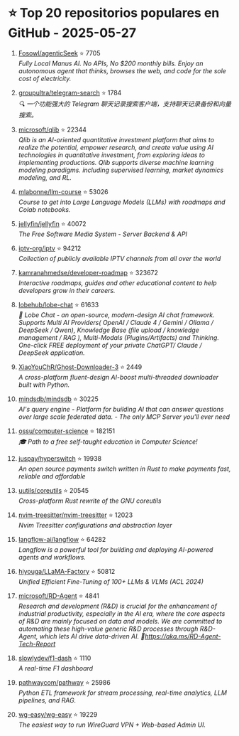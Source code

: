 # ⭐ Top 20 repositorios populares en GitHub - 2025-05-27

1. [Fosowl/agenticSeek](https://github.com/Fosowl/agenticSeek) ⭐ 7705  
   _Fully Local Manus AI. No APIs, No $200 monthly bills. Enjoy an autonomous agent that thinks, browses the web, and code for the sole cost of electricity._

2. [groupultra/telegram-search](https://github.com/groupultra/telegram-search) ⭐ 1784  
   _🔍 一个功能强大的 Telegram 聊天记录搜索客户端，支持聊天记录备份和向量搜索。_

3. [microsoft/qlib](https://github.com/microsoft/qlib) ⭐ 22344  
   _Qlib is an AI-oriented quantitative investment platform that aims to realize the potential, empower research, and create value using AI technologies in quantitative investment, from exploring ideas to implementing productions. Qlib supports diverse machine learning modeling paradigms. including supervised learning, market dynamics modeling, and RL._

4. [mlabonne/llm-course](https://github.com/mlabonne/llm-course) ⭐ 53026  
   _Course to get into Large Language Models (LLMs) with roadmaps and Colab notebooks._

5. [jellyfin/jellyfin](https://github.com/jellyfin/jellyfin) ⭐ 40072  
   _The Free Software Media System - Server Backend & API_

6. [iptv-org/iptv](https://github.com/iptv-org/iptv) ⭐ 94212  
   _Collection of publicly available IPTV channels from all over the world_

7. [kamranahmedse/developer-roadmap](https://github.com/kamranahmedse/developer-roadmap) ⭐ 323672  
   _Interactive roadmaps, guides and other educational content to help developers grow in their careers._

8. [lobehub/lobe-chat](https://github.com/lobehub/lobe-chat) ⭐ 61633  
   _🤯 Lobe Chat - an open-source, modern-design AI chat framework. Supports Multi AI Providers( OpenAI / Claude 4 / Gemini / Ollama / DeepSeek / Qwen), Knowledge Base (file upload / knowledge management / RAG ), Multi-Modals (Plugins/Artifacts) and Thinking. One-click FREE deployment of your private ChatGPT/ Claude / DeepSeek application._

9. [XiaoYouChR/Ghost-Downloader-3](https://github.com/XiaoYouChR/Ghost-Downloader-3) ⭐ 2449  
   _A cross-platform fluent-design AI-boost multi-threaded downloader built with Python._

10. [mindsdb/mindsdb](https://github.com/mindsdb/mindsdb) ⭐ 30225  
   _AI's query engine - Platform for building AI that can answer questions over large scale federated data. - The only MCP Server you'll ever need_

11. [ossu/computer-science](https://github.com/ossu/computer-science) ⭐ 182151  
   _🎓 Path to a free self-taught education in Computer Science!_

12. [juspay/hyperswitch](https://github.com/juspay/hyperswitch) ⭐ 19938  
   _An open source payments switch written in Rust to make payments fast, reliable and affordable_

13. [uutils/coreutils](https://github.com/uutils/coreutils) ⭐ 20545  
   _Cross-platform Rust rewrite of the GNU coreutils_

14. [nvim-treesitter/nvim-treesitter](https://github.com/nvim-treesitter/nvim-treesitter) ⭐ 12023  
   _Nvim Treesitter configurations and abstraction layer_

15. [langflow-ai/langflow](https://github.com/langflow-ai/langflow) ⭐ 64282  
   _Langflow is a powerful tool for building and deploying AI-powered agents and workflows._

16. [hiyouga/LLaMA-Factory](https://github.com/hiyouga/LLaMA-Factory) ⭐ 50812  
   _Unified Efficient Fine-Tuning of 100+ LLMs & VLMs (ACL 2024)_

17. [microsoft/RD-Agent](https://github.com/microsoft/RD-Agent) ⭐ 4841  
   _Research and development (R&D) is crucial for the enhancement of industrial productivity, especially in the AI era, where the core aspects of R&D are mainly focused on data and models. We are committed to automating these high-value generic R&D processes through R&D-Agent, which lets AI drive data-driven AI. 🔗https://aka.ms/RD-Agent-Tech-Report_

18. [slowlydev/f1-dash](https://github.com/slowlydev/f1-dash) ⭐ 1110  
   _A real-time F1 dashboard_

19. [pathwaycom/pathway](https://github.com/pathwaycom/pathway) ⭐ 25986  
   _Python ETL framework for stream processing, real-time analytics, LLM pipelines, and RAG._

20. [wg-easy/wg-easy](https://github.com/wg-easy/wg-easy) ⭐ 19229  
   _The easiest way to run WireGuard VPN + Web-based Admin UI._


<!-- Última actualización: 2025-05-27T06:49:10.838944 UTC -->